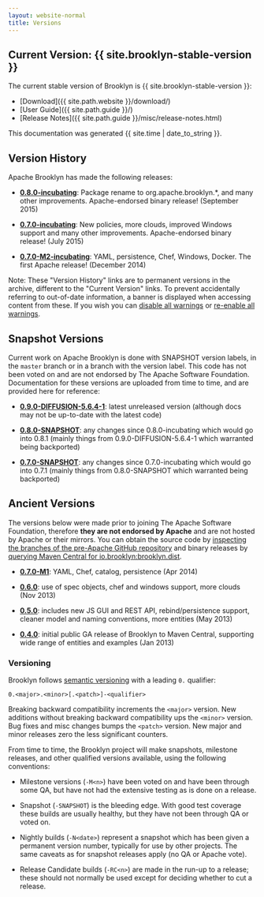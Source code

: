 ```yaml
---
layout: website-normal
title: Versions
---
```


## Current Version: {{ site.brooklyn-stable-version }}

The current stable version of Brooklyn is {{ site.brooklyn-stable-version }}:

* [Download]({{ site.path.website }}/download/)
* [User Guide]({{ site.path.guide }}/)
* [Release Notes]({{ site.path.guide }}/misc/release-notes.html)

This documentation was generated {{ site.time | date_to_string }}.


## Version History

Apache Brooklyn has made the following releases:

* **[0.8.0-incubating](/v/0.8.0-incubating/)**: Package rename to org.apache.brooklyn.*, and many other improvements. Apache-endorsed binary release! (September 2015)

* **[0.7.0-incubating](/v/0.7.0-incubating/)**: New policies, more clouds, improved Windows support and many other improvements. Apache-endorsed binary release! (July 2015)

* **[0.7.0-M2-incubating](/v/0.7.0-M2-incubating/)**: YAML, persistence, Chef, Windows, Docker. The first Apache release! (December 2014)

Note: These "Version History" links are to permanent versions in the archive,
different to the "Current Version" links.
To prevent accidentally referring to out-of-date information,
a banner is displayed when accessing content from these.
If you wish you can
<a href="javascript:void(0);" onclick="set_user_versions_all();">disable all warnings</a> or
<a href="javascript:void(0);" onclick="clear_user_versions();">re-enable all warnings</a>.


## Snapshot Versions

Current work on Apache Brooklyn is done with SNAPSHOT version labels,
in the `master` branch or in a branch with the version label.
This code has not been voted on and are not endorsed by The Apache Software Foundation.
Documentation for these versions are uploaded from time to time,
and are provided here for reference:

* **[0.9.0-DIFFUSION-5.6.4-1](/v/0.9.0-DIFFUSION-5.6.4-1/)**: latest unreleased version
(although docs may not be up-to-date with the latest code)

* **[0.8.0-SNAPSHOT](/v/0.8.0-SNAPSHOT/)**: any changes since 0.8.0-incubating which would go into 0.8.1
(mainly things from 0.9.0-DIFFUSION-5.6.4-1 which warranted being backported)

* **[0.7.0-SNAPSHOT](/v/0.7.0-SNAPSHOT/)**: any changes since 0.7.0-incubating which would go into 0.7.1
(mainly things from 0.8.0-SNAPSHOT which warranted being backported)


## Ancient Versions

The versions below were made prior to joining The Apache Software Foundation, therefore **they are not endorsed by
Apache** and are not hosted by Apache or their mirrors. You can obtain the source code by
[inspecting the branches of the pre-Apache GitHub repository](https://github.com/brooklyncentral/brooklyn/branches/stale)
and binary releases by
[querying Maven Central for io.brooklyn:brooklyn.dist](http://search.maven.org/#search%7Cgav%7C1%7Cg%3A%22io.brooklyn%22%20AND%20a%3A%22brooklyn-dist%22).

* **[0.7.0-M1](/v/0.7.0-M1/)**: YAML, Chef, catalog, persistence (Apr 2014)

* **[0.6.0](/v/0.6.0/)**: use of spec objects, chef and windows support, more clouds (Nov 2013)

* **[0.5.0](/v/0.5.0/)**: includes new JS GUI and REST API, rebind/persistence support, cleaner model and naming conventions, more entities (May 2013)

* **[0.4.0](/v/0.4.0/)**: initial public GA release of Brooklyn to Maven Central, supporting wide range of entities and examples (Jan 2013)


### Versioning

Brooklyn follows [semantic versioning](http://semver.org/) with a leading `0.` qualifier:

    0.<major>.<minor>[.<patch>]-<qualifier>

Breaking backward compatibility increments the `<major>` version.
New additions without breaking backward compatibility ups the `<minor>` version.
Bug fixes and misc changes bumps the `<patch>` version.
New major and minor releases zero the less significant counters.

From time to time, the Brooklyn project will make snapshots, milestone releases, and other qualified versions available,
using the following conventions:

* Milestone versions (`-M<n>`) have been voted on and have been through some QA,
  but have not had the extensive testing as is done on a release.

* Snapshot (`-SNAPSHOT`) is the bleeding edge.
  With good test coverage these builds are usually healthy, 
  but they have not been through QA or voted on.

* Nightly builds (`-N<date>`) represent a snapshot which has
  been given a permanent version number, typically for use by other projects.
  The same caveats as for snapshot releases apply (no QA or Apache vote). 

* Release Candidate builds (`-RC<n>`) are made in the run-up to a release;
  these should not normally be used except for deciding whether to cut a release.

